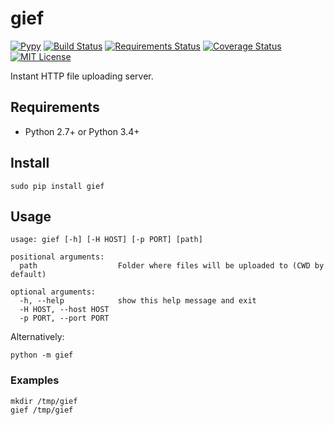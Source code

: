 # gief

[![Pypy](https://img.shields.io/pypi/v/gief.svg)](https://pypi.python.org/pypi/gief)
[![Build Status](https://travis-ci.org/jorgebg/gief.svg)](https://travis-ci.org/jorgebg/gief)
[![Requirements Status](https://requires.io/github/jorgebg/gief/requirements.svg?branch=master)](https://requires.io/github/jorgebg/gief/requirements/?branch=master)
[![Coverage Status](https://coveralls.io/repos/jorgebg/gief/badge.svg)](https://coveralls.io/r/jorgebg/gief)
[![MIT License](https://img.shields.io/pypi/l/gief.svg)](https://github.com/jorgebg/gief/blob/master/LICENSE)


Instant HTTP file uploading server.

## Requirements
* Python 2.7+ or Python 3.4+

## Install
```
sudo pip install gief
```

## Usage
```
usage: gief [-h] [-H HOST] [-p PORT] [path]

positional arguments:
  path                  Folder where files will be uploaded to (CWD by default)

optional arguments:
  -h, --help            show this help message and exit
  -H HOST, --host HOST
  -p PORT, --port PORT

```

Alternatively:

```
python -m gief
```

### Examples
```
mkdir /tmp/gief
gief /tmp/gief
```
